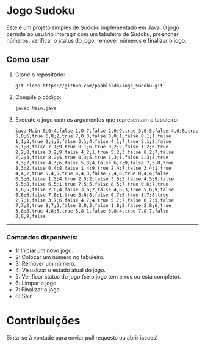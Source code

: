 # Jogo Sudoku
Este é um projeto simples de Sudoku implementado em Java. O jogo permite ao usuário interagir com um tabuleiro de Sudoku, preencher números, verificar o status do jogo, remover números e finalizar o jogo.

## Como usar

1. Clone o repositório:
   ```shell
   git clone https://github.com/ppablolds/Jogo_Sudoku.git
   ```
2. Compile o código:
   ```shell
   javac Main.java
   ```
3. Execute o jogo com os argumentos que representam o tabuleiro:
   ```shell
   java Main 0,0;4,false 1,0;7,false 2,0;9,true 3,0;5,false 4,0;8,true 5,0;6,true 6,0;2,true 7,0;3,false 8,0;1,false 0,1;1,false 1,1;3,true 2,1;5,false 3,1;4,false 4,1;7,true 5,1;2,false 6,1;8,false 7,1;9,true 8,1;6,true 0,2;2,false 1,2;6,true 2,2;8,false 3,2;9,false 4,2;1,true 5,2;3,false 6,2;7,false 7,2;4,false 8,2;5,true 0,3;5,true 1,3;1,false 2,3;3,true 3,3;7,false 4,3;6,false 5,3;4,false 6,3;9,false 7,3;8,true 8,3;2,false 0,4;8,false 1,4;9,true 2,4;7,false 3,4;1,true 4,4;2,true 5,4;5,true 6,4;3,false 7,4;6,true 8,4;4,false 0,5;6,false 1,5;4,true 2,5;2,false 3,5;3,false 4,5;9,false 5,5;8,false 6,5;1,true 7,5;5,false 8,5;7,true 0,6;7,true 1,6;5,false 2,6;4,false 3,6;2,false 4,6;3,true 5,6;9,false 6,6;6,false 7,6;1,true 8,6;8,false 0,7;9,true 1,7;8,true 2,7;1,false 3,7;6,false 4,7;4,true 5,7;7,false 6,7;5,false 7,7;2,true 8,7;3,false 0,8;3,false 1,8;2,false 2,8;6,true 3,8;8,true 4,8;5,true 5,8;1,false 6,8;4,true 7,8;7,false 8,8;9,false
   ```

<hr />

### Comandos disponíveis:

- 1: Iniciar um novo jogo.
- 2: Colocar um número no tabuleiro.
- 3: Remover um número.
- 4: Visualizar o estado atual do jogo.
- 5: Verificar status do jogo (se o jogo tem erros ou está completo).
- 6: Limpar o jogo.
- 7: Finalizar o jogo.
- 8: Sair.

# Contribuições
Sinta-se à vontade para enviar pull requests ou abrir issues!
